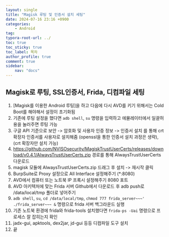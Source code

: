 ```yaml
---
layout: single
title: "Magisk 루팅 및 인증서 설치 세팅"
date: 2024-07-16 23:16 +0900
categories: 
    - Android
tag: 
typora-root-url: ../
toc: true
toc_sticky: true
toc_label: 목차
author_profile: true
comment: true
sidebar:
    nav: "docs"
---
```


## Magisk로 루팅, SSL인증서, Frida, 디컴파일 세팅

1. [Magisk를 이용한 Android 루팅]을 하고 다음에 다시 AVD를 키기 위해서는 Cold Boot를 해야해서 설정이 초기화됨
2. 기존에 루팅 설정을 했다면 `adb shell`,  `su` 명령을 입력하고 에뮬레이터에서 일괄허용을 눌러주면 루팅 가능
3. 구글 API 기준으로 보안 -> 암호화 및 사용자 인증 정보 -> 인증서 설치 를 통해 crt 확장자 인증서를 사용자로 설치해줌 (openssl을 통한 인증서 설치 과정은 생략), (crt 확장자만 설치 가능)
4. https://github.com/NVISOsecurity/MagiskTrustUserCerts/releases/download/v0.4.1/AlwaysTrustUserCerts.zip 경로를 통해 AlwaysTrustUserCerts 다운로드
5. magisk 모듈에 AlwaysTrustUserCerts.zip 드래그 후 설치 -> 재시작 클릭
6. BurpSuite로 Proxy 설정으로 All Interface 설정해주기 (*:8080)
7. AVD에서 컴퓨터 또는 노트북 IP 프록시 설정해주기 8080 포트
8. AVD 아키텍처에 맞는 Frida 서버 Github에서 다운로드 후 adb push로 /data/local/tmp 폴더로 넣어주기
9. `adb shell`, `su`, `cd /data/local/tmp`, `chmod 777 frida_server~~~'` `./frida_server~~~ &` 명령으로 frida 서버 백그라운드 실행
10. 기존 노트북 환경에 frida와 frida-tools 설치했다면 `frida-ps -Uai` 명령으로 프로세스 잘 잡히는지 확인
11. jadx-gui, apktools, dex2jar, jd-gui 등등 디컴파일 도구 설치
12. 끝
